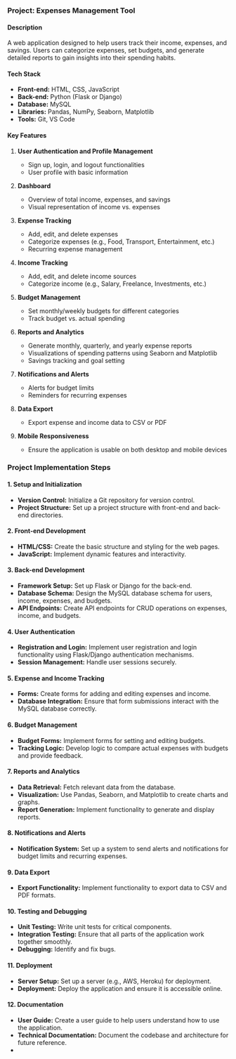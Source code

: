 ### Project: **Expenses Management Tool**

#### Description
A web application designed to help users track their income, expenses, and savings. Users can categorize expenses, set budgets, and generate detailed reports to gain insights into their spending habits.

#### Tech Stack
- **Front-end:** HTML, CSS, JavaScript
- **Back-end:** Python (Flask or Django)
- **Database:** MySQL
- **Libraries:** Pandas, NumPy, Seaborn, Matplotlib
- **Tools:** Git, VS Code

#### Key Features
1. **User Authentication and Profile Management**
   - Sign up, login, and logout functionalities
   - User profile with basic information

2. **Dashboard**
   - Overview of total income, expenses, and savings
   - Visual representation of income vs. expenses

3. **Expense Tracking**
   - Add, edit, and delete expenses
   - Categorize expenses (e.g., Food, Transport, Entertainment, etc.)
   - Recurring expense management

4. **Income Tracking**
   - Add, edit, and delete income sources
   - Categorize income (e.g., Salary, Freelance, Investments, etc.)

5. **Budget Management**
   - Set monthly/weekly budgets for different categories
   - Track budget vs. actual spending

6. **Reports and Analytics**
   - Generate monthly, quarterly, and yearly expense reports
   - Visualizations of spending patterns using Seaborn and Matplotlib
   - Savings tracking and goal setting

7. **Notifications and Alerts**
   - Alerts for budget limits
   - Reminders for recurring expenses

8. **Data Export**
   - Export expense and income data to CSV or PDF

9. **Mobile Responsiveness**
   - Ensure the application is usable on both desktop and mobile devices

### Project Implementation Steps

#### 1. Setup and Initialization
- **Version Control:** Initialize a Git repository for version control.
- **Project Structure:** Set up a project structure with front-end and back-end directories.

#### 2. Front-end Development
- **HTML/CSS:** Create the basic structure and styling for the web pages.
- **JavaScript:** Implement dynamic features and interactivity.

#### 3. Back-end Development
- **Framework Setup:** Set up Flask or Django for the back-end.
- **Database Schema:** Design the MySQL database schema for users, income, expenses, and budgets.
- **API Endpoints:** Create API endpoints for CRUD operations on expenses, income, and budgets.

#### 4. User Authentication
- **Registration and Login:** Implement user registration and login functionality using Flask/Django authentication mechanisms.
- **Session Management:** Handle user sessions securely.

#### 5. Expense and Income Tracking
- **Forms:** Create forms for adding and editing expenses and income.
- **Database Integration:** Ensure that form submissions interact with the MySQL database correctly.

#### 6. Budget Management
- **Budget Forms:** Implement forms for setting and editing budgets.
- **Tracking Logic:** Develop logic to compare actual expenses with budgets and provide feedback.

#### 7. Reports and Analytics
- **Data Retrieval:** Fetch relevant data from the database.
- **Visualization:** Use Pandas, Seaborn, and Matplotlib to create charts and graphs.
- **Report Generation:** Implement functionality to generate and display reports.

#### 8. Notifications and Alerts
- **Notification System:** Set up a system to send alerts and notifications for budget limits and recurring expenses.

#### 9. Data Export
- **Export Functionality:** Implement functionality to export data to CSV and PDF formats.

#### 10. Testing and Debugging
- **Unit Testing:** Write unit tests for critical components.
- **Integration Testing:** Ensure that all parts of the application work together smoothly.
- **Debugging:** Identify and fix bugs.

#### 11. Deployment
- **Server Setup:** Set up a server (e.g., AWS, Heroku) for deployment.
- **Deployment:** Deploy the application and ensure it is accessible online.

#### 12. Documentation
- **User Guide:** Create a user guide to help users understand how to use the application.
- **Technical Documentation:** Document the codebase and architecture for future reference.
- 
